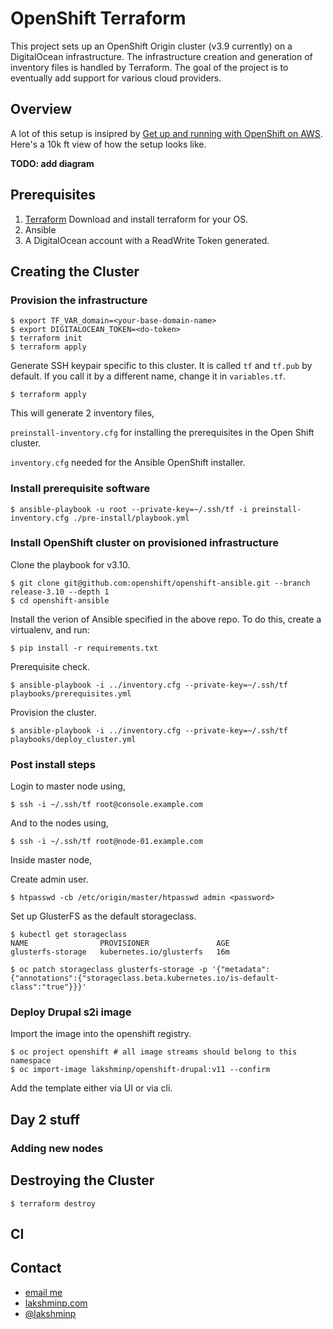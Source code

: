 # OpenShift Terraform

This project sets up an OpenShift Origin cluster (v3.9 currently) on a DigitalOcean infrastructure. The infrastructure creation and generation of inventory files is handled by Terraform. The goal of the project is to eventually add support for various cloud providers.


## Overview

A lot of this setup is insipred by [Get up and running with OpenShift on AWS](http://www.dwmkerr.com/get-up-and-running-with-openshift-on-aws/). Here's a 10k ft view of how the setup looks like.

**TODO: add diagram**

## Prerequisites

1. [Terraform](https://www.terraform.io/intro/getting-started/install.html) Download and install terraform for your OS.
2. Ansible
3. A DigitalOcean account with a ReadWrite Token generated.

## Creating the Cluster

### Provision the infrastructure



```
$ export TF_VAR_domain=<your-base-domain-name>
$ export DIGITALOCEAN_TOKEN=<do-token>
$ terraform init
$ terraform apply
```

Generate SSH keypair specific to this cluster. It is called `tf` and `tf.pub` by default. If you call it by a different name, change it in `variables.tf`.

```
$ terraform apply
```

This will generate 2 inventory files,

`preinstall-inventory.cfg` for installing the prerequisites in the Open Shift cluster.

`inventory.cfg` needed for the Ansible OpenShift installer.

### Install prerequisite software

```
$ ansible-playbook -u root --private-key=~/.ssh/tf -i preinstall-inventory.cfg ./pre-install/playbook.yml
```

### Install OpenShift cluster on provisioned infrastructure

Clone the playbook for v3.10.

```
$ git clone git@github.com:openshift/openshift-ansible.git --branch release-3.10 --depth 1
$ cd openshift-ansible
```

Install the verion of Ansible specified in the above repo. To do this, create a virtualenv, and run:

```
$ pip install -r requirements.txt
```

Prerequisite check.

```
$ ansible-playbook -i ../inventory.cfg --private-key=~/.ssh/tf playbooks/prerequisites.yml
```

Provision the cluster.

```
$ ansible-playbook -i ../inventory.cfg --private-key=~/.ssh/tf playbooks/deploy_cluster.yml
```

### Post install steps

Login to master node using,

```
$ ssh -i ~/.ssh/tf root@console.example.com
````

And to the nodes using,

```
$ ssh -i ~/.ssh/tf root@node-01.example.com
```

Inside master node,

Create admin user.

```
$ htpasswd -cb /etc/origin/master/htpasswd admin <password>
```

Set up GlusterFS as the default storageclass.

```
$ kubectl get storageclass
NAME                PROVISIONER               AGE
glusterfs-storage   kubernetes.io/glusterfs   16m
```

```
$ oc patch storageclass glusterfs-storage -p '{"metadata":{"annotations":{"storageclass.beta.kubernetes.io/is-default-class":"true"}}}'
```

### Deploy Drupal s2i image

Import the image into the openshift registry.

```
$ oc project openshift # all image streams should belong to this namespace
$ oc import-image lakshminp/openshift-drupal:v11 --confirm
```

Add the template either via UI or via cli.

## Day 2 stuff

### Adding new nodes


## Destroying the Cluster

```
$ terraform destroy
```

## CI

## Contact

- [email me](mailto:lakshmi@lakshminp.com?subject=Openshift%20Terraform)
- [lakshminp.com](https://www.lakshminp.com)
- [@lakshminp](https://twitter.com/lakshminp)
